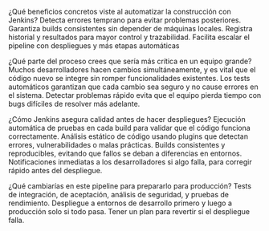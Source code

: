 ¿Qué beneficios concretos viste al automatizar la construcción con Jenkins?
Detecta errores temprano para evitar problemas posteriores.
Garantiza builds consistentes sin depender de máquinas locales.
Registra historial y resultados para mayor control y trazabilidad.
Facilita escalar el pipeline con despliegues y más etapas automáticas

¿Qué parte del proceso crees que sería más crítica en un equipo grande?
Muchos desarrolladores hacen cambios simultáneamente, y es vital que el código nuevo se integre sin romper funcionalidades existentes.
Los tests automáticos garantizan que cada cambio sea seguro y no cause errores en el sistema.
Detectar problemas rápido evita que el equipo pierda tiempo con bugs difíciles de resolver más adelante.

¿Cómo Jenkins asegura calidad antes de hacer despliegues?
Ejecución automática de pruebas en cada build para validar que el código funciona correctamente.
Análisis estático de código usando plugins que detectan errores, vulnerabilidades o malas prácticas.
Builds consistentes y reproducibles, evitando que fallos se deban a diferencias en entornos.
Notificaciones inmediatas a los desarrolladores si algo falla, para corregir rápido antes del despliegue.

¿Qué cambiarías en este pipeline para prepararlo para producción?
Tests de integración, de aceptación, análisis de seguridad, y pruebas de rendimiento.
Despliegue a entornos de desarrollo primero y luego a producción solo si todo pasa.
Tener un plan para revertir si el despliegue falla.
